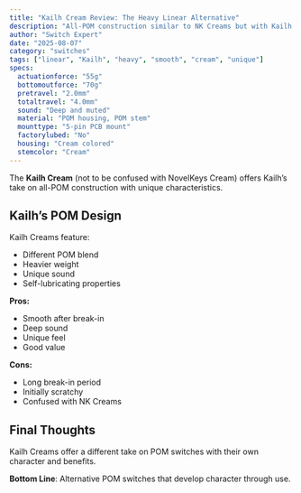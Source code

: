 ```yaml
---
title: "Kailh Cream Review: The Heavy Linear Alternative"
description: "All-POM construction similar to NK Creams but with Kailh's interpretation. Unique feel and sound."
author: "Switch Expert"
date: "2025-08-07"
category: "switches"
tags: ["linear", "Kailh", "heavy", "smooth", "cream", "unique"]
specs:
  actuationforce: "55g"
  bottomoutforce: "70g"
  pretravel: "2.0mm"
  totaltravel: "4.0mm"
  sound: "Deep and muted"
  material: "POM housing, POM stem"
  mounttype: "5-pin PCB mount"
  factorylubed: "No"
  housing: "Cream colored"
  stemcolor: "Cream"
---
```


The **Kailh Cream** (not to be confused with NovelKeys Cream) offers Kailh’s take on all-POM construction with unique characteristics.

## Kailh’s POM Design
Kailh Creams feature:


- Different POM blend
- Heavier weight
- Unique sound
- Self-lubricating properties

**Pros:**


- Smooth after break-in
- Deep sound
- Unique feel
- Good value

**Cons:**


- Long break-in period
- Initially scratchy
- Confused with NK Creams

## Final Thoughts
Kailh Creams offer a different take on POM switches with their own character and benefits.

**Bottom Line**: Alternative POM switches that develop character through use.
